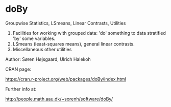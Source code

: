 # doBy

Groupwise Statistics, LSmeans, Linear Contrasts, Utilities

1. Facilities for working with grouped data: 'do' something to data stratified 'by' some variables.
2. LSmeans (least-squares means), general linear contrasts. 
3. Miscellaneous other utilities

Author: Søren Højsgaard,  Ulrich Halekoh

CRAN page:

https://cran.r-project.org/web/packages/doBy/index.html

Further info at:

http://people.math.aau.dk/~sorenh/software/doBy/


